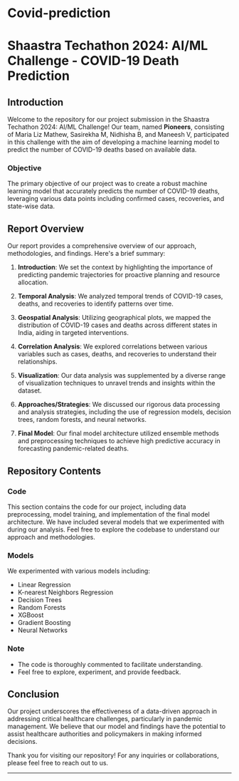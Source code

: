 # Covid-prediction

# Shaastra Techathon 2024: AI/ML Challenge - COVID-19 Death Prediction

## Introduction

Welcome to the repository for our project submission in the Shaastra Techathon 2024: AI/ML Challenge! Our team, named **Pioneers**, consisting of Maria Liz Mathew, Sasirekha M, Nidhisha B, and Maneesh V, participated in this challenge with the aim of developing a machine learning model to predict the number of COVID-19 deaths based on available data.

### Objective
The primary objective of our project was to create a robust machine learning model that accurately predicts the number of COVID-19 deaths, leveraging various data points including confirmed cases, recoveries, and state-wise data.

## Report Overview

Our report provides a comprehensive overview of our approach, methodologies, and findings. Here's a brief summary:

1. **Introduction**: We set the context by highlighting the importance of predicting pandemic trajectories for proactive planning and resource allocation.

2. **Temporal Analysis**: We analyzed temporal trends of COVID-19 cases, deaths, and recoveries to identify patterns over time.

3. **Geospatial Analysis**: Utilizing geographical plots, we mapped the distribution of COVID-19 cases and deaths across different states in India, aiding in targeted interventions.

4. **Correlation Analysis**: We explored correlations between various variables such as cases, deaths, and recoveries to understand their relationships.

5. **Visualization**: Our data analysis was supplemented by a diverse range of visualization techniques to unravel trends and insights within the dataset.

6. **Approaches/Strategies**: We discussed our rigorous data processing and analysis strategies, including the use of regression models, decision trees, random forests, and neural networks.

7. **Final Model**: Our final model architecture utilized ensemble methods and preprocessing techniques to achieve high predictive accuracy in forecasting pandemic-related deaths.

## Repository Contents

### Code

This section contains the code for our project, including data preprocessing, model training, and implementation of the final model architecture. We have included several models that we experimented with during our analysis. Feel free to explore the codebase to understand our approach and methodologies.

### Models
We experimented with various models including:

- Linear Regression
- K-nearest Neighbors Regression
- Decision Trees
- Random Forests
- XGBoost
- Gradient Boosting
- Neural Networks

### Note
- The code is thoroughly commented to facilitate understanding.
- Feel free to explore, experiment, and provide feedback.

## Conclusion

Our project underscores the effectiveness of a data-driven approach in addressing critical healthcare challenges, particularly in pandemic management. We believe that our model and findings have the potential to assist healthcare authorities and policymakers in making informed decisions.

Thank you for visiting our repository! For any inquiries or collaborations, please feel free to reach out to us.

---
